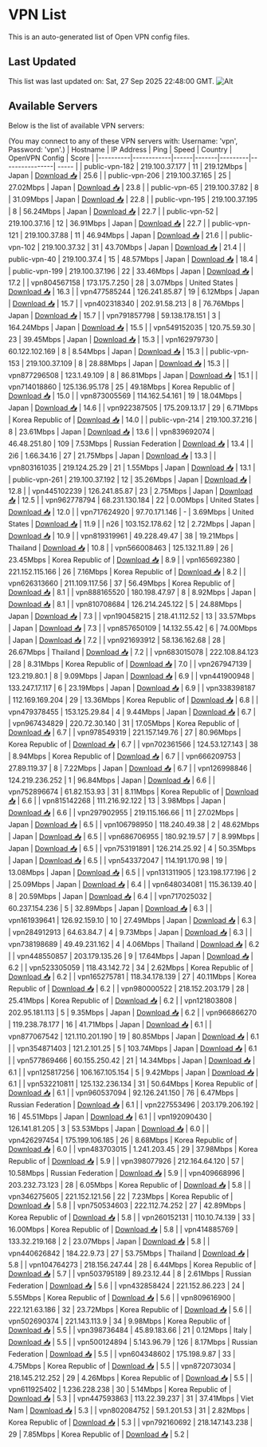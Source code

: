 # VPN List

This is an auto-generated list of Open VPN config files.

## Last Updated

This list was last updated on: Sat, 27 Sep 2025 22:48:00 GMT.
![Alt](https://repobeats.axiom.co/api/embed/186b98318ef1479477931607c1ad7d823f12451f.svg "Repobeats analytics image")

## Available Servers

Below is the list of available VPN servers:

(You may connect to any of these VPN servers with: Username: 'vpn', Password: 'vpn'.)
| Hostname | IP Address | Ping | Speed | Country | OpenVPN Config | Score |
|----------|------------|------|-------|---------|----------------| ----- |
| public-vpn-182 | 219.100.37.177 | 11 | 219.12Mbps | Japan | [Download 📥](./configs/server_0_JP.ovpn) | 25.6 |
| public-vpn-206 | 219.100.37.165 | 25 | 27.02Mbps | Japan | [Download 📥](./configs/server_1_JP.ovpn) | 23.8 |
| public-vpn-65 | 219.100.37.82 | 8 | 31.09Mbps | Japan | [Download 📥](./configs/server_2_JP.ovpn) | 22.8 |
| public-vpn-195 | 219.100.37.195 | 8 | 56.24Mbps | Japan | [Download 📥](./configs/server_3_JP.ovpn) | 22.7 |
| public-vpn-52 | 219.100.37.16 | 12 | 36.91Mbps | Japan | [Download 📥](./configs/server_4_JP.ovpn) | 22.7 |
| public-vpn-121 | 219.100.37.88 | 11 | 46.94Mbps | Japan | [Download 📥](./configs/server_5_JP.ovpn) | 21.6 |
| public-vpn-102 | 219.100.37.32 | 31 | 43.70Mbps | Japan | [Download 📥](./configs/server_6_JP.ovpn) | 21.4 |
| public-vpn-40 | 219.100.37.4 | 15 | 48.57Mbps | Japan | [Download 📥](./configs/server_7_JP.ovpn) | 18.4 |
| public-vpn-199 | 219.100.37.196 | 22 | 33.46Mbps | Japan | [Download 📥](./configs/server_8_JP.ovpn) | 17.2 |
| vpn804567158 | 173.175.7.250 | 28 | 3.07Mbps | United States | [Download 📥](./configs/server_9_US.ovpn) | 16.3 |
| vpn477585244 | 126.241.85.87 | 19 | 6.12Mbps | Japan | [Download 📥](./configs/server_10_JP.ovpn) | 15.7 |
| vpn402318340 | 202.91.58.213 | 8 | 76.76Mbps | Japan | [Download 📥](./configs/server_11_JP.ovpn) | 15.7 |
| vpn791857798 | 59.138.178.151 | 3 | 164.24Mbps | Japan | [Download 📥](./configs/server_12_JP.ovpn) | 15.5 |
| vpn549152035 | 120.75.59.30 | 23 | 39.45Mbps | Japan | [Download 📥](./configs/server_13_JP.ovpn) | 15.3 |
| vpn162979730 | 60.122.102.169 | 8 | 8.54Mbps | Japan | [Download 📥](./configs/server_14_JP.ovpn) | 15.3 |
| public-vpn-153 | 219.100.37.109 | 8 | 28.88Mbps | Japan | [Download 📥](./configs/server_15_JP.ovpn) | 15.3 |
| vpn877296508 | 123.1.49.109 | 8 | 86.81Mbps | Japan | [Download 📥](./configs/server_16_JP.ovpn) | 15.1 |
| vpn714018860 | 125.136.95.178 | 25 | 49.18Mbps | Korea Republic of | [Download 📥](./configs/server_17_KR.ovpn) | 15.0 |
| vpn873005569 | 114.162.54.161 | 19 | 18.04Mbps | Japan | [Download 📥](./configs/server_18_JP.ovpn) | 14.6 |
| vpn922387505 | 175.209.13.17 | 29 | 6.71Mbps | Korea Republic of | [Download 📥](./configs/server_19_KR.ovpn) | 14.0 |
| public-vpn-214 | 219.100.37.216 | 8 | 23.61Mbps | Japan | [Download 📥](./configs/server_20_JP.ovpn) | 13.6 |
| vpn839692074 | 46.48.251.80 | 109 | 7.53Mbps | Russian Federation | [Download 📥](./configs/server_21_RU.ovpn) | 13.4 |
| 2i6 | 1.66.34.16 | 27 | 21.75Mbps | Japan | [Download 📥](./configs/server_22_JP.ovpn) | 13.3 |
| vpn803161035 | 219.124.25.29 | 21 | 1.55Mbps | Japan | [Download 📥](./configs/server_23_JP.ovpn) | 13.1 |
| public-vpn-261 | 219.100.37.192 | 12 | 35.26Mbps | Japan | [Download 📥](./configs/server_24_JP.ovpn) | 12.8 |
| vpn445102239 | 126.241.85.87 | 23 | 2.75Mbps | Japan | [Download 📥](./configs/server_25_JP.ovpn) | 12.5 |
| vpn962778794 | 68.231.130.184 | 22 | 0.00Mbps | United States | [Download 📥](./configs/server_26_US.ovpn) | 12.0 |
| vpn717624920 | 97.70.171.146 | - | 3.69Mbps | United States | [Download 📥](./configs/server_27_US.ovpn) | 11.9 |
| n26 | 103.152.178.62 | 12 | 2.72Mbps | Japan | [Download 📥](./configs/server_28_JP.ovpn) | 10.9 |
| vpn819319961 | 49.228.49.47 | 38 | 19.21Mbps | Thailand | [Download 📥](./configs/server_29_TH.ovpn) | 10.8 |
| vpn566008463 | 125.132.11.89 | 26 | 23.45Mbps | Korea Republic of | [Download 📥](./configs/server_30_KR.ovpn) | 8.9 |
| vpn165692380 | 221.152.115.166 | 26 | 7.16Mbps | Korea Republic of | [Download 📥](./configs/server_31_KR.ovpn) | 8.2 |
| vpn626313660 | 211.109.117.56 | 37 | 56.49Mbps | Korea Republic of | [Download 📥](./configs/server_32_KR.ovpn) | 8.1 |
| vpn888165520 | 180.198.47.97 | 8 | 8.92Mbps | Japan | [Download 📥](./configs/server_33_JP.ovpn) | 8.1 |
| vpn810708684 | 126.214.245.122 | 5 | 24.88Mbps | Japan | [Download 📥](./configs/server_34_JP.ovpn) | 7.3 |
| vpn190458215 | 218.41.112.52 | 13 | 33.57Mbps | Japan | [Download 📥](./configs/server_35_JP.ovpn) | 7.3 |
| vpn857650109 | 14.132.55.42 | 6 | 74.00Mbps | Japan | [Download 📥](./configs/server_36_JP.ovpn) | 7.2 |
| vpn921693912 | 58.136.162.68 | 28 | 26.67Mbps | Thailand | [Download 📥](./configs/server_37_TH.ovpn) | 7.2 |
| vpn683015078 | 222.108.84.123 | 28 | 8.31Mbps | Korea Republic of | [Download 📥](./configs/server_38_KR.ovpn) | 7.0 |
| vpn267947139 | 123.219.80.1 | 8 | 9.09Mbps | Japan | [Download 📥](./configs/server_39_JP.ovpn) | 6.9 |
| vpn441900948 | 133.247.17.117 | 6 | 23.19Mbps | Japan | [Download 📥](./configs/server_40_JP.ovpn) | 6.9 |
| vpn338398187 | 112.169.169.204 | 29 | 13.36Mbps | Korea Republic of | [Download 📥](./configs/server_41_KR.ovpn) | 6.8 |
| vpn479378455 | 153.125.29.84 | 4 | 9.44Mbps | Japan | [Download 📥](./configs/server_42_JP.ovpn) | 6.7 |
| vpn967434829 | 220.72.30.140 | 31 | 17.05Mbps | Korea Republic of | [Download 📥](./configs/server_43_KR.ovpn) | 6.7 |
| vpn978549319 | 221.157.149.76 | 27 | 80.96Mbps | Korea Republic of | [Download 📥](./configs/server_44_KR.ovpn) | 6.7 |
| vpn702361566 | 124.53.127.143 | 38 | 8.94Mbps | Korea Republic of | [Download 📥](./configs/server_45_KR.ovpn) | 6.7 |
| vpn666209753 | 27.89.119.37 | 8 | 7.22Mbps | Japan | [Download 📥](./configs/server_46_JP.ovpn) | 6.7 |
| vpn126998846 | 124.219.236.252 | 1 | 96.84Mbps | Japan | [Download 📥](./configs/server_47_JP.ovpn) | 6.6 |
| vpn752896674 | 61.82.153.93 | 31 | 8.11Mbps | Korea Republic of | [Download 📥](./configs/server_48_KR.ovpn) | 6.6 |
| vpn815142268 | 111.216.92.122 | 13 | 3.98Mbps | Japan | [Download 📥](./configs/server_49_JP.ovpn) | 6.6 |
| vpn297902955 | 219.115.166.66 | 11 | 27.02Mbps | Japan | [Download 📥](./configs/server_50_JP.ovpn) | 6.5 |
| vpn106798950 | 118.240.49.38 | 2 | 48.62Mbps | Japan | [Download 📥](./configs/server_51_JP.ovpn) | 6.5 |
| vpn686706955 | 180.92.19.57 | 7 | 8.99Mbps | Japan | [Download 📥](./configs/server_52_JP.ovpn) | 6.5 |
| vpn753191891 | 126.214.25.92 | 4 | 50.35Mbps | Japan | [Download 📥](./configs/server_53_JP.ovpn) | 6.5 |
| vpn543372047 | 114.191.170.98 | 19 | 13.08Mbps | Japan | [Download 📥](./configs/server_54_JP.ovpn) | 6.5 |
| vpn131311905 | 123.198.177.196 | 2 | 25.09Mbps | Japan | [Download 📥](./configs/server_55_JP.ovpn) | 6.4 |
| vpn648034081 | 115.36.139.40 | 8 | 20.59Mbps | Japan | [Download 📥](./configs/server_56_JP.ovpn) | 6.4 |
| vpn717025032 | 60.237.154.236 | 5 | 32.89Mbps | Japan | [Download 📥](./configs/server_57_JP.ovpn) | 6.3 |
| vpn161939641 | 126.92.159.10 | 10 | 27.49Mbps | Japan | [Download 📥](./configs/server_58_JP.ovpn) | 6.3 |
| vpn284912913 | 64.63.84.7 | 4 | 9.73Mbps | Japan | [Download 📥](./configs/server_59_JP.ovpn) | 6.3 |
| vpn738198689 | 49.49.231.162 | 4 | 4.06Mbps | Thailand | [Download 📥](./configs/server_60_TH.ovpn) | 6.2 |
| vpn448550857 | 203.179.135.26 | 9 | 17.64Mbps | Japan | [Download 📥](./configs/server_61_JP.ovpn) | 6.2 |
| vpn523305059 | 118.43.142.72 | 34 | 2.62Mbps | Korea Republic of | [Download 📥](./configs/server_62_KR.ovpn) | 6.2 |
| vpn165275781 | 118.34.178.139 | 27 | 40.11Mbps | Korea Republic of | [Download 📥](./configs/server_63_KR.ovpn) | 6.2 |
| vpn980000522 | 218.152.203.179 | 28 | 25.41Mbps | Korea Republic of | [Download 📥](./configs/server_64_KR.ovpn) | 6.2 |
| vpn121803808 | 202.95.181.113 | 5 | 9.35Mbps | Japan | [Download 📥](./configs/server_65_JP.ovpn) | 6.2 |
| vpn966866270 | 119.238.78.177 | 16 | 41.71Mbps | Japan | [Download 📥](./configs/server_66_JP.ovpn) | 6.1 |
| vpn877067542 | 121.110.201.190 | 19 | 80.85Mbps | Japan | [Download 📥](./configs/server_67_JP.ovpn) | 6.1 |
| vpn354871403 | 121.2.101.25 | 5 | 103.74Mbps | Japan | [Download 📥](./configs/server_68_JP.ovpn) | 6.1 |
| vpn577869466 | 60.155.250.42 | 21 | 14.34Mbps | Japan | [Download 📥](./configs/server_69_JP.ovpn) | 6.1 |
| vpn125817256 | 106.167.105.154 | 5 | 9.42Mbps | Japan | [Download 📥](./configs/server_70_JP.ovpn) | 6.1 |
| vpn532210811 | 125.132.236.134 | 31 | 50.64Mbps | Korea Republic of | [Download 📥](./configs/server_71_KR.ovpn) | 6.1 |
| vpn960537094 | 92.126.241.150 | 76 | 6.47Mbps | Russian Federation | [Download 📥](./configs/server_72_RU.ovpn) | 6.1 |
| vpn227553496 | 203.179.206.192 | 16 | 45.51Mbps | Japan | [Download 📥](./configs/server_73_JP.ovpn) | 6.1 |
| vpn192090430 | 126.141.81.205 | 3 | 53.53Mbps | Japan | [Download 📥](./configs/server_74_JP.ovpn) | 6.0 |
| vpn426297454 | 175.199.106.185 | 26 | 8.68Mbps | Korea Republic of | [Download 📥](./configs/server_75_KR.ovpn) | 6.0 |
| vpn483703015 | 1.241.203.45 | 29 | 37.98Mbps | Korea Republic of | [Download 📥](./configs/server_76_KR.ovpn) | 5.9 |
| vpn398077926 | 212.164.64.120 | 57 | 10.58Mbps | Russian Federation | [Download 📥](./configs/server_77_RU.ovpn) | 5.9 |
| vpn409668996 | 203.232.73.123 | 28 | 6.05Mbps | Korea Republic of | [Download 📥](./configs/server_78_KR.ovpn) | 5.8 |
| vpn346275605 | 221.152.121.56 | 22 | 7.23Mbps | Korea Republic of | [Download 📥](./configs/server_79_KR.ovpn) | 5.8 |
| vpn750534603 | 222.112.74.252 | 27 | 42.89Mbps | Korea Republic of | [Download 📥](./configs/server_80_KR.ovpn) | 5.8 |
| vpn260152131 | 110.10.74.139 | 33 | 16.00Mbps | Korea Republic of | [Download 📥](./configs/server_81_KR.ovpn) | 5.8 |
| vpn414885769 | 133.32.219.168 | 2 | 23.07Mbps | Japan | [Download 📥](./configs/server_82_JP.ovpn) | 5.8 |
| vpn440626842 | 184.22.9.73 | 27 | 53.75Mbps | Thailand | [Download 📥](./configs/server_83_TH.ovpn) | 5.8 |
| vpn104764273 | 218.156.247.44 | 28 | 6.44Mbps | Korea Republic of | [Download 📥](./configs/server_84_KR.ovpn) | 5.7 |
| vpn503795189 | 89.23.12.44 | 8 | 2.61Mbps | Russian Federation | [Download 📥](./configs/server_85_RU.ovpn) | 5.6 |
| vpn432858424 | 221.152.86.223 | 24 | 5.55Mbps | Korea Republic of | [Download 📥](./configs/server_86_KR.ovpn) | 5.6 |
| vpn809616900 | 222.121.63.186 | 32 | 23.72Mbps | Korea Republic of | [Download 📥](./configs/server_87_KR.ovpn) | 5.6 |
| vpn502690374 | 221.143.113.9 | 34 | 9.98Mbps | Korea Republic of | [Download 📥](./configs/server_88_KR.ovpn) | 5.5 |
| vpn398736484 | 45.89.183.66 | 21 | 0.12Mbps | Italy | [Download 📥](./configs/server_89_IT.ovpn) | 5.5 |
| vpn500124894 | 5.143.96.79 | 126 | 8.17Mbps | Russian Federation | [Download 📥](./configs/server_90_RU.ovpn) | 5.5 |
| vpn604348602 | 175.198.9.87 | 33 | 4.75Mbps | Korea Republic of | [Download 📥](./configs/server_91_KR.ovpn) | 5.5 |
| vpn872073034 | 218.145.212.252 | 29 | 4.26Mbps | Korea Republic of | [Download 📥](./configs/server_92_KR.ovpn) | 5.5 |
| vpn611925402 | 1.236.228.238 | 30 | 5.14Mbps | Korea Republic of | [Download 📥](./configs/server_93_KR.ovpn) | 5.3 |
| vpn447593863 | 113.22.39.237 | 31 | 37.41Mbps | Viet Nam | [Download 📥](./configs/server_94_VN.ovpn) | 5.3 |
| vpn802084752 | 59.1.201.53 | 31 | 2.82Mbps | Korea Republic of | [Download 📥](./configs/server_95_KR.ovpn) | 5.3 |
| vpn792160692 | 218.147.143.238 | 29 | 7.85Mbps | Korea Republic of | [Download 📥](./configs/server_96_KR.ovpn) | 5.2 |
